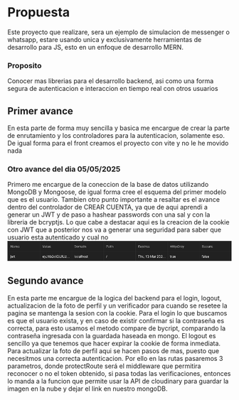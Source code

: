 # Propuesta
Este proyecto que realizare, sera un ejemplo de simulacion de messenger o whatsapp, estare usando unica y exclusivamente herramientas de desarrollo para JS, esto en un enfoque de desarrollo MERN.

### Proposito
Conocer mas librerias para el desarrollo backend, asi como una forma segura de autenticacion e interaccion en tiempo real con otros usuarios

## Primer avance
En esta parte de forma muy sencilla y basica me encargue de crear la parte de enrutamiento y los controladores para la autenticacion, solamente eso. De igual forma para el front creamos el proyecto con vite y no le he movido nada

### Otro avance del dia 05/05/2025
Primero me encargue de la coneccion de la base de datos utilizando MongoDB y Mongoose, de igual forma cree el esquema del primer modelo que es el usuario.
Tambien otro punto importante a resaltar es el avance dentro del controlador de CREAR CUENTA, ya que de aqui aprendi a generar un JWT y de paso a hashear passwords con una sal y con la libreria de bcryptjs.
Lo que cabe a destacar aqui es la creacion de la cookie con JWT que a posterior nos va a generar una seguridad para saber que usuario esta autenticado y cual no
![alt text](image.png)

## Segundo avance
En esta parte me encargue de la logica del backend para el login, logout, actualizacion de la foto de perfil y un verificador para cuando se resetee la pagina se mantenga la sesion con la cookie.
Para el login lo que buscamos es que el usuario exista, y en caso de existir confirmar si la contraseña es correcta, para esto usamos el metodo compare de bycript, comparando la contraseña ingresada con la guardada haseada en mongo.
El logout es sencillo ya que tenemos que hacer expirar la cookie de forma inmediata.
Para actualizar la foto de perfil aqui se hacen pasos de mas, puesto que necesitmos una correcta autenticacion. Por ello en las rutas pasaremos 3 parametros, donde protectRoute será el middleware que permitira reconocer o no el token obtenido, si pasa todas las verificaciones, entonces lo manda a la funcion que permite usar la API de cloudinary para guardar la imagen en la nube y dejar el link en nuestro mongoDB.
